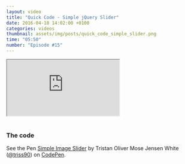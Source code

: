 ```yaml
---
layout: video
title: "Quick Code - Simple jQuery Slider"
date: 2016-04-18 14:02:00 +0100
categories: videos
thumbnail: assets/img/posts/quick_code_simple_slider.png
time: "05:50"
number: "Episode #15"
---
```


<div class="responsive-video">
   <iframe src="https://www.youtube.com/embed/0QldkreB65I"></iframe>
</div>

<br>

### The code

<p data-height="500" data-theme-id="16012" data-slug-hash="ZWWbVQ" data-default-tab="result" data-user="triss90" class="codepen">See the Pen <a href="http://codepen.io/triss90/pen/ZWWbVQ/">Simple Image Slider</a> by Tristan Oliver Mose Jensen White (<a href="http://codepen.io/triss90">@triss90</a>) on <a href="http://codepen.io">CodePen</a>.</p>
<script async src="//assets.codepen.io/assets/embed/ei.js"></script>
